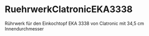 # RuehrwerkClatronicEKA3338
Rührwerk für den Einkochtopf EKA 3338 von Clatronic mit 34,5 cm Innendurchmesser
